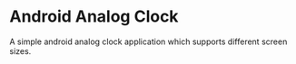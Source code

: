 # Android Analog Clock

A simple android analog clock application which supports different screen sizes.
